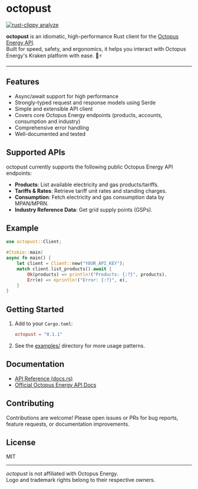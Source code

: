 # octopust

[![rust-clippy analyze](https://github.com/ishantanu/octopust/actions/workflows/rust_clippy.yml/badge.svg)](https://github.com/ishantanu/octopust/actions/workflows/rust_clippy.yml)

**octopust** is an idiomatic, high-performance Rust client for the [Octopus Energy API](https://developer.octopus.energy/rest/guides).  
Built for speed, safety, and ergonomics, it helps you interact with Octopus Energy's Kraken platform with ease. 🐙⚡

---

## Features

- Async/await support for high performance
- Strongly-typed request and response models using Serde
- Simple and extensible API client
- Covers core Octopus Energy endpoints (products, accounts, consumption and industry)
- Comprehensive error handling
- Well-documented and tested

## Supported APIs

octopust currently supports the following public Octopus Energy API endpoints:

- **Products**: List available electricity and gas products/tariffs.
- **Tariffs & Rates**: Retrieve tariff unit rates and standing charges.
- **Consumption**: Fetch electricity and gas consumption data by MPAN/MPRN.
- **Industry Reference Data**: Get grid supply points (GSPs).

## Example

```rust
use octopust::Client;

#[tokio::main]
async fn main() {
    let client = Client::new("YOUR_API_KEY");
    match client.list_products().await {
        Ok(products) => println!("Products: {:?}", products),
        Err(e) => eprintln!("Error: {:?}", e),
    }
}
```

## Getting Started

1. Add to your `Cargo.toml`:
    ```toml
    octopust = "0.1.1"
    ```

2. See the [examples/](examples/) directory for more usage patterns.

## Documentation

- [API Reference (docs.rs)](https://docs.rs/octopust/)
- [Official Octopus Energy API Docs](https://developer.octopus.energy/rest/guides)

## Contributing

Contributions are welcome! Please open issues or PRs for bug reports, feature requests, or documentation improvements.

## License

MIT

---

*octopust* is not affiliated with Octopus Energy.  
Logo and trademark rights belong to their respective owners.